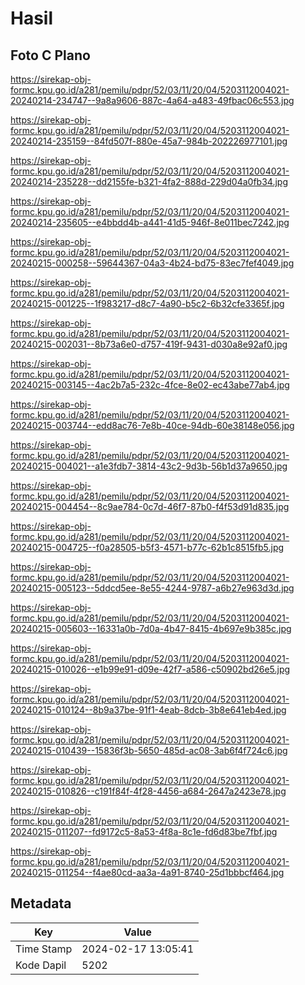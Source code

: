 # Hasil

## Foto C Plano

https://sirekap-obj-formc.kpu.go.id/a281/pemilu/pdpr/52/03/11/20/04/5203112004021-20240214-234747--9a8a9606-887c-4a64-a483-49fbac06c553.jpg

https://sirekap-obj-formc.kpu.go.id/a281/pemilu/pdpr/52/03/11/20/04/5203112004021-20240214-235159--84fd507f-880e-45a7-984b-202226977101.jpg

https://sirekap-obj-formc.kpu.go.id/a281/pemilu/pdpr/52/03/11/20/04/5203112004021-20240214-235228--dd2155fe-b321-4fa2-888d-229d04a0fb34.jpg

https://sirekap-obj-formc.kpu.go.id/a281/pemilu/pdpr/52/03/11/20/04/5203112004021-20240214-235605--e4bbdd4b-a441-41d5-946f-8e011bec7242.jpg

https://sirekap-obj-formc.kpu.go.id/a281/pemilu/pdpr/52/03/11/20/04/5203112004021-20240215-000258--59644367-04a3-4b24-bd75-83ec7fef4049.jpg

https://sirekap-obj-formc.kpu.go.id/a281/pemilu/pdpr/52/03/11/20/04/5203112004021-20240215-001225--1f983217-d8c7-4a90-b5c2-6b32cfe3365f.jpg

https://sirekap-obj-formc.kpu.go.id/a281/pemilu/pdpr/52/03/11/20/04/5203112004021-20240215-002031--8b73a6e0-d757-419f-9431-d030a8e92af0.jpg

https://sirekap-obj-formc.kpu.go.id/a281/pemilu/pdpr/52/03/11/20/04/5203112004021-20240215-003145--4ac2b7a5-232c-4fce-8e02-ec43abe77ab4.jpg

https://sirekap-obj-formc.kpu.go.id/a281/pemilu/pdpr/52/03/11/20/04/5203112004021-20240215-003744--edd8ac76-7e8b-40ce-94db-60e38148e056.jpg

https://sirekap-obj-formc.kpu.go.id/a281/pemilu/pdpr/52/03/11/20/04/5203112004021-20240215-004021--a1e3fdb7-3814-43c2-9d3b-56b1d37a9650.jpg

https://sirekap-obj-formc.kpu.go.id/a281/pemilu/pdpr/52/03/11/20/04/5203112004021-20240215-004454--8c9ae784-0c7d-46f7-87b0-f4f53d91d835.jpg

https://sirekap-obj-formc.kpu.go.id/a281/pemilu/pdpr/52/03/11/20/04/5203112004021-20240215-004725--f0a28505-b5f3-4571-b77c-62b1c8515fb5.jpg

https://sirekap-obj-formc.kpu.go.id/a281/pemilu/pdpr/52/03/11/20/04/5203112004021-20240215-005123--5ddcd5ee-8e55-4244-9787-a6b27e963d3d.jpg

https://sirekap-obj-formc.kpu.go.id/a281/pemilu/pdpr/52/03/11/20/04/5203112004021-20240215-005603--16331a0b-7d0a-4b47-8415-4b697e9b385c.jpg

https://sirekap-obj-formc.kpu.go.id/a281/pemilu/pdpr/52/03/11/20/04/5203112004021-20240215-010026--e1b99e91-d09e-42f7-a586-c50902bd26e5.jpg

https://sirekap-obj-formc.kpu.go.id/a281/pemilu/pdpr/52/03/11/20/04/5203112004021-20240215-010124--8b9a37be-91f1-4eab-8dcb-3b8e641eb4ed.jpg

https://sirekap-obj-formc.kpu.go.id/a281/pemilu/pdpr/52/03/11/20/04/5203112004021-20240215-010439--15836f3b-5650-485d-ac08-3ab6f4f724c6.jpg

https://sirekap-obj-formc.kpu.go.id/a281/pemilu/pdpr/52/03/11/20/04/5203112004021-20240215-010826--c191f84f-4f28-4456-a684-2647a2423e78.jpg

https://sirekap-obj-formc.kpu.go.id/a281/pemilu/pdpr/52/03/11/20/04/5203112004021-20240215-011207--fd9172c5-8a53-4f8a-8c1e-fd6d83be7fbf.jpg

https://sirekap-obj-formc.kpu.go.id/a281/pemilu/pdpr/52/03/11/20/04/5203112004021-20240215-011254--f4ae80cd-aa3a-4a91-8740-25d1bbbcf464.jpg


## Metadata

| Key        | Value               |
| ---------- | ------------------- |
| Time Stamp | 2024-02-17 13:05:41 |
| Kode Dapil | 5202                |



